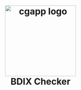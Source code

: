 <h1 align="center">
  <img alt="cgapp logo" src="https://i.ibb.co/sv4wv02/The-BDIX-Checker-ICON-1.png" width="224px"/><br/>
  BDIX Checker
</h1>
